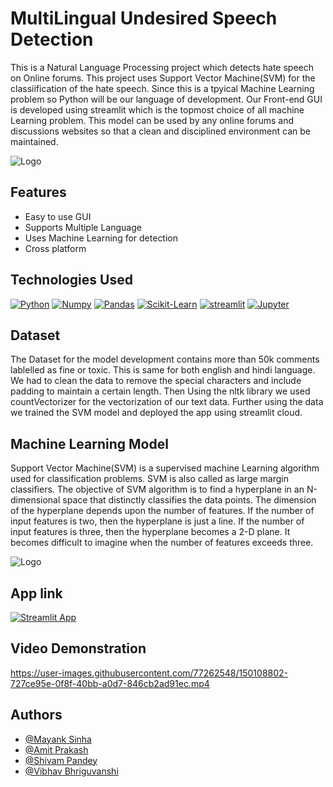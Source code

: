 
# MultiLingual Undesired Speech Detection

This is a Natural Language Processing project which detects hate speech
on Online forums. This project uses Support Vector Machine(SVM) for the classiification 
of the hate speech. Since this is a tpyical Machine Learning problem so Python will be our language of development.
Our Front-end GUI is developed using streamlit which is the topmost choice of all machine Learning problem.
This model can be used by any online forums and discussions websites so that a clean and disciplined environment 
can be maintained.


![Logo](https://i.ibb.co/kM9dBJ6/logo.jpg)


## Features

- Easy to use GUI
- Supports Multiple Language
- Uses Machine Learning for detection
- Cross platform


## Technologies Used
[![Python](https://img.shields.io/badge/Python-3776AB?style=for-the-badge&logo=python&logoColor=white)](https://github.com/tterb/atomic-design-ui/blob/master/LICENSEs)
[![Numpy](https://img.shields.io/badge/Numpy-777BB4?style=for-the-badge&logo=numpy&logoColor=white)]()
[![Pandas](https://img.shields.io/badge/Pandas-2C2D72?style=for-the-badge&logo=pandas&logoColor=white)]()
[![Scikit-Learn](https://img.shields.io/badge/scikit_learn-F7931E?style=for-the-badge&logo=scikit-learn&logoColor=white)]()
[![streamlit](https://img.shields.io/badge/Streamlit-FF4B4B?style=for-the-badge&logo=Streamlit&logoColor=white)]()
[![Jupyter](https://img.shields.io/badge/Jupyter-F37626.svg?&style=for-the-badge&logo=Jupyter&logoColor=white)]()

## Dataset
The Dataset for the model development contains more than 50k comments lablelled as fine or toxic.
This is same for both english and hindi language. 
We had to clean the data to remove the special characters and include padding to maintain a certain length.
Then Using the nltk library we used countVectorizer for the vectorization of our text data.
Further using the data we trained the SVM model and deployed the app using streamlit cloud.


## Machine Learning Model
Support Vector Machine(SVM) is a supervised machine Learning algorithm used for classification problems.
SVM is also called as large margin classifiers.
The objective of SVM algorithm is to find a hyperplane in an N-dimensional space that distinctly classifies the data points. The dimension of the hyperplane depends upon the number of features. If the number of input features is two, then the hyperplane is just a line. If the number of input features is three, then the hyperplane becomes a 2-D plane. It becomes difficult to imagine when the number of features exceeds three.

![Logo](https://static.javatpoint.com/tutorial/machine-learning/images/support-vector-machine-algorithm.png)

## App link
[![Streamlit App](https://static.streamlit.io/badges/streamlit_badge_black_white.svg)](https://share.streamlit.io/shivampandeyvns/rubix22-69-teamvision/main/app.py)

## Video Demonstration

https://user-images.githubusercontent.com/77262548/150108802-727ce95e-0f8f-40bb-a0d7-846cb2ad91ec.mp4


## Authors

- [@Mayank Sinha](https://github.com/willywonka32)
- [@Amit Prakash](https://github.com/amitpr07)
- [@Shivam Pandey](https://github.com/shivampandeyvns)
- [@Vibhav Bhriguvanshi](https://github.com/vibhav0710)
